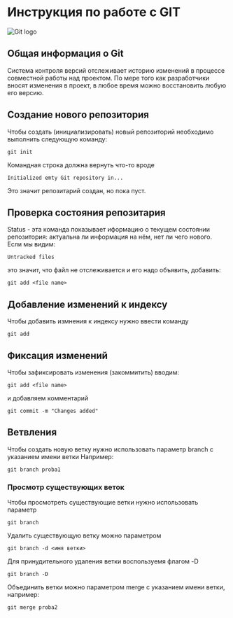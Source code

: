 # **Инструкция по работе с GIT**

![Git logo](git.jpg)

## Общая информация о Git

Система контроля версий отслеживает историю изменений в процессе совместной работы над проектом. По мере того как разработчики вносят изменения в проект, в любое время можно восстановить любую его версию.

## Создание нового репозитория 

Чтобы создать (инициализировать) новый репозиторий необходимо выполнить следующую команду:

    git init
Командная строка должна вернуть что-то вроде

    Initialized emty Git repository in...

Это значит репозитарий создан, но пока пуст.


## Проверка состояния репозитария

Status - эта команда показывает иформацию о текущем состоянии репозитория: актуальна ли информация на нём, нет ли чего нового. Если мы видим:

    Untracked files

это значит, что файл не отслеживается и его надо объявить, добавить:

    git add <file name>


## Добавление изменений к индексу

Чтобы добавить измнения к индексу нужно ввести команду

    git add

## Фиксация изменений

Чтобы зафиксировать изменения (закоммитить) вводим:

    git add <file name>

и добавляем комментарий

    git commit -m "Changes added"

## Ветвления

Чтобы создать новую ветку нужно использовать параметр branch с указанием имени ветки Например:

    git branch proba1

### Просмотр существующих веток

Чтобы просмотреть существующие ветки нужно использовать параметр

    git branch

Удалить существующую ветку можно параметром

    git branch -d <имя ветки>

Для принудительного удаления ветки воспользуемя флагом -D

    git branch -D

Объединить ветки можно параметром merge с указанием имени ветки, например:

    git merge proba2

